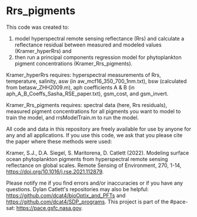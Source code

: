 # Rrs_pigments

This code was created to: 

1) model hyperspectral remote sensing reflectance (Rrs) and calculate a reflectance residual between measured and modeled values (Kramer_hyperRrs) and
2) then run a principal components regression model for phytoplankton pigment concentrations (Kramer_Rrs_pigments). 

Kramer_hyperRrs requires: hyperspectral measurements of Rrs, temperature, salinity, asw (in aw_mcf16_350_700_1nm.txt), bsw (calculated from betasw_ZHH2009.m), aph coefficients A & B (in aph_A_B_Coeffs_Sasha_RSE_paper.txt), gsm_cost, and gsm_invert.

Kramer_Rrs_pigments requires: spectral data (here, Rrs residuals), measured pigment concentrations for all pigments you want to model to train the model, and rrsModelTrain.m to run the model.

All code and data in this repository are freely available for use by anyone for any and all applications. If you use this code, we ask that you please cite the paper where these methods were used:

Kramer, S.J., D.A. Siegel, S. Maritorena, D. Catlett (2022). Modeling surface ocean phytoplankton pigments from hyperspectral remote sensing reflectance on global scales. Remote Sensing of Environment, 270, 1-14, https://doi.org/10.1016/j.rse.2021.112879. 

Please notify me if you find errors and/or inaccuracies or if you have any questions. Dylan Catlett's repositories may also be helpful: https://github.com/dcat4/bioOptix_and_PFTs and https://github.com/dcat4/SDP_programs. This project is part of the #pace-sat: https://pace.gsfc.nasa.gov.
